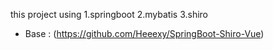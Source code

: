 this project using
1.springboot
2.mybatis
3.shiro


- Base : (https://github.com/Heeexy/SpringBoot-Shiro-Vue)


